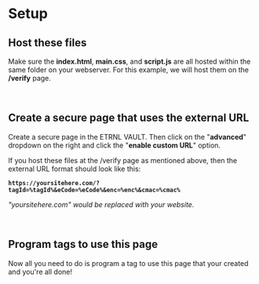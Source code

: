 
# Setup

## Host these files
Make sure the **index.html**, **main.css**, and **script.js** are all hosted within the same folder on your webserver. For this example, we will host them on the **/verify** page.

<br/>

## Create a secure page that uses the external URL
Create a secure page in the ETRNL VAULT. Then click on the "**advanced**" dropdown on the right and click the "**enable custom URL**" option.

If you host these files at the /verify page as mentioned above, then the external URL format should look like this:

**`https://yoursitehere.com/?tagId=%tagId%&eCode=%eCode%&enc=%enc%&cmac=%cmac%`**

*"yoursitehere.com" would be replaced with your website.*

<br/>

## Program tags to use this page
Now all you need to do is program a tag to use this page that your created and you're all done!
